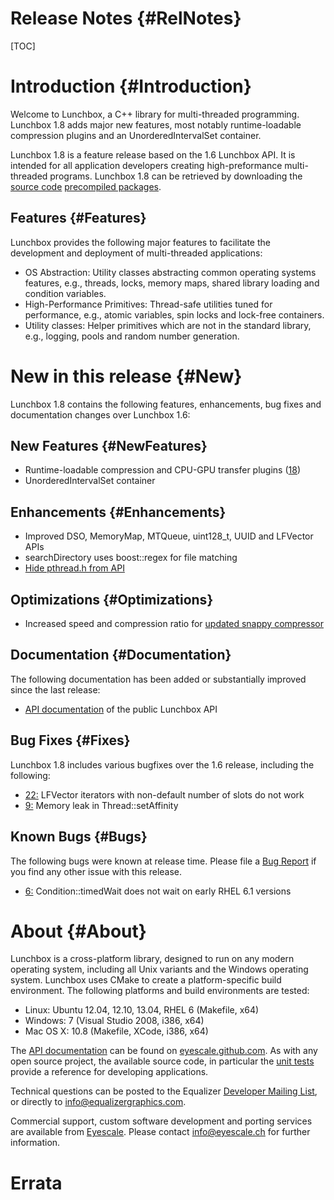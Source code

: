 Release Notes {#RelNotes}
============

[TOC]

# Introduction {#Introduction}

Welcome to Lunchbox, a C++ library for multi-threaded programming.
Lunchbox 1.8 adds major new features, most notably runtime-loadable
compression plugins and an UnorderedIntervalSet container.

Lunchbox 1.8 is a feature release based on the 1.6 Lunchbox API. It is
intended for all application developers creating high-preformance
multi-threaded programs. Lunchbox 1.8 can be retrieved by downloading
the [source
code](http://www.equalizergraphics.com/downloads/Lunchbox-1.8.0.tar.gz)
[precompiled
packages](http://www.equalizergraphics.com/downloads/major.html).

## Features {#Features}

Lunchbox provides the following major features to facilitate the
development and deployment of multi-threaded applications:

* OS Abstraction: Utility classes abstracting common operating systems
  features, e.g., threads, locks, memory maps, shared library loading
  and condition variables.
* High-Performance Primitives: Thread-safe utilities tuned for
  performance, e.g., atomic variables, spin locks and lock-free
  containers.
* Utility classes: Helper primitives which are not in the standard
  library, e.g., logging, pools and random number generation.

# New in this release {#New}

Lunchbox 1.8 contains the following features, enhancements, bug fixes
and documentation changes over Lunchbox 1.6:

## New Features {#NewFeatures}

* Runtime-loadable compression and CPU-GPU transfer plugins
  ([18](https://github.com/Eyescale/Lunchbox/issues/18))
* UnorderedIntervalSet container

## Enhancements {#Enhancements}

* Improved DSO, MemoryMap, MTQueue, uint128_t, UUID and LFVector APIs
* searchDirectory uses boost::regex for file matching
* [Hide pthread.h from API](https://github.com/Eyescale/Lunchbox/issues/26)

## Optimizations {#Optimizations}

* Increased speed and compression ratio for
  [updated snappy compressor](https://github.com/Eyescale/Lunchbox/issues/19)

## Documentation {#Documentation}

The following documentation has been added or substantially improved
since the last release:

* [API documentation](http://eyescale.github.com/) of the public
  Lunchbox API

## Bug Fixes {#Fixes}

Lunchbox 1.8 includes various bugfixes over the 1.6 release, including
the following:

* [22:](https://github.com/Eyescale/Lunchbox/issues/22) LFVector
  iterators with non-default number of slots do not work
* [9:](https://github.com/Eyescale/Lunchbox/issues/9) Memory leak in
  Thread::setAffinity

## Known Bugs {#Bugs}

The following bugs were known at release time. Please file a
[Bug Report](https://github.com/Eyescale/Lunchbox/issues) if you find
any other issue with this release.

* [6:](https://github.com/Eyescale/Lunchbox/issues/6)
Condition::timedWait does not wait on early RHEL 6.1 versions

# About {#About}

Lunchbox is a cross-platform library, designed to run on any modern
operating system, including all Unix variants and the Windows operating
system. Lunchbox uses CMake to create a platform-specific build
environment. The following platforms and build environments are tested:

* Linux: Ubuntu 12.04, 12.10, 13.04, RHEL 6 (Makefile, x64)
* Windows: 7 (Visual Studio 2008, i386, x64)
* Mac OS X: 10.8 (Makefile, XCode, i386, x64)

The
[API documentation](http://eyescale.github.com/Lunchbox-1.8/index.html)
can be found on [eyescale.github.com](http://eyescale.github.com/). As
with any open source project, the available source code, in particular
the [unit tests](https://github.com/Eyescale/Lunchbox/tree/1.8/tests)
provide a reference for developing applications.

Technical questions can be posted to the Equalizer
  [Developer Mailing List](http://www.equalizergraphics.com/cgi-bin/mailman/listinfo/eq-dev),
  or directly to
  [info@equalizergraphics.com](mailto:info@equalizergraphics.com?subject=Lunchbox%20question).

Commercial support, custom software development and porting services are
available from [Eyescale](http://www.eyescale.ch). Please contact
[info@eyescale.ch](mailto:info@eyescale.ch?subject=Lunchbox%20support)
for further information.

# Errata
